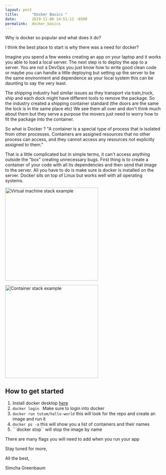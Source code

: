 ```yaml
---
layout: post
title:      "Docker Basics "
date:       2019-11-08 14:51:12 -0500
permalink:  docker_basics
---
```



Why is docker so popular and what does it do? 

I think the best place to start is why there was a need for docker?

Imagine you spend a few weeks creating an app on your laptop and it works you able to load a local server. The next step is to deploy the app to a server. You are not a DevOps you just know how to write good clean code or maybe you can handle a little deploying but setting up the server to be the same environment and dependence as your local system this can be daunting to say the very least. 

The shipping industry had similar issues as they transport via train,truck, ship and each dock might have different tools to remove the package. So the industry created a shipping container standard (the doors are the same the lock is in the same place etc) We see them all over and don't think much about them but they serve a purpose the movers just need to worry how to fit the package into the container. 

So what is Docker ?
"A container is a special type of process that is isolated from other processes. Containers are assigned resources that no other process can access, and they cannot access any resources not explicitly assigned to them."


That is a little complicated but in simple terms, it can't access anything outside the "box" creating unnecessary bugs. First thing is to create a container of your code with all its dependencies and then send that image to the server. All you have to do is make sure is docker is installed on the server. Docker sits on top of Linux but works well with all operating systems.





<img src="https://docs.docker.com/images/VM%402x.png" alt="Virtual machine stack example" width="300px">
<p></p>

<img src="https://docs.docker.com/images/Container%402x.png" alt="Container stack example" width="300px">




## How to get started 

1. Install docker desktop [here](https://www.docker.com/products/docker-desktop)
2. ```docker login ```  Make sure to login into docker 
3. ```docker run tutum/hello-world```     this will look for the repo and create an image   and run it 
4. ```docker ps -a```   this will show you a list of containers  and their names 
5. ```docker stop``   will stop the image by name 

There are many flags you will need to add when  you run your app





Stay tuned for more,

All the best,

Simcha Greenbaum




